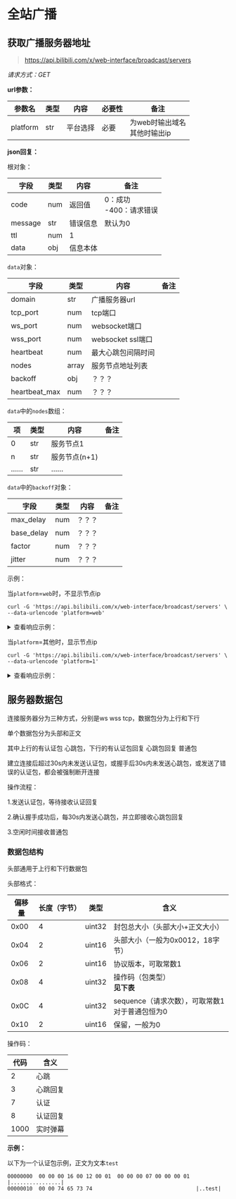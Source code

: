 # 全站广播

## 获取广播服务器地址

> https://api.bilibili.com/x/web-interface/broadcast/servers 

*请求方式：GET*

**url参数：**

| 参数名   | 类型 | 内容     | 必要性 | 备注                              |
| -------- | ---- | -------- | ------ | --------------------------------- |
| platform | str  | 平台选择 | 必要   | 为web时输出域名<br />其他时输出ip |

**json回复：**

根对象：

| 字段    | 类型 | 内容     | 备注                        |
| ------- | ---- | -------- | --------------------------- |
| code    | num  | 返回值   | 0：成功<br />-400：请求错误 |
| message | str  | 错误信息 | 默认为0                     |
| ttl     | num  | 1        |                             |
| data    | obj  | 信息本体 |                             |

`data`对象：

| 字段          | 类型   | 内容               | 备注 |
| ------------- | ------ | ------------------ | ---- |
| domain        | str    | 广播服务器url      |      |
| tcp_port      | num    | tcp端口            |      |
| ws_port       | num    | websocket端口      |      |
| wss_port      | num    | websocket ssl端口  |      |
| heartbeat     | num    | 最大心跳包间隔时间 |      |
| nodes         | array | 服务节点地址列表   |      |
| backoff       | obj    | ？？？             |      |
| heartbeat_max | num    | ？？？             |      |

`data`中的`nodes`数组：

| 项   | 类型 | 内容          | 备注 |
| ---- | ---- | ------------- | ---- |
| 0    | str  | 服务节点1     |      |
| n    | str  | 服务节点(n+1) |      |
| ……   | str  | ……            |      |

`data`中的`backoff`对象：

| 字段       | 类型 | 内容   | 备注 |
| ---------- | ---- | ------ | ---- |
| max_delay  | num  | ？？？ |      |
| base_delay | num  | ？？？ |      |
| factor     | num  | ？？？ |      |
| jitter     | num  | ？？？ |      |

示例：

当`platform`=`web`时，不显示节点ip

```shell
curl -G 'https://api.bilibili.com/x/web-interface/broadcast/servers' \
--data-urlencode 'platform=web'
```

<details>
<summary>查看响应示例：</summary>

```json
{
	"code": 0,
	"message": "0",
	"ttl": 1,
	"data": {
		"domain": "broadcast.chat.bilibili.com",
		"tcp_port": 7821,
		"ws_port": 7822,
		"wss_port": 7823,
		"heartbeat": 30,
		"nodes": ["broadcast.chat.bilibili.com"],
		"backoff": {
			"max_delay": 300,
			"base_delay": 3,
			"factor": 1.8,
			"jitter": 0.3
		},
		"heartbeat_max": 3
	}
}
```

</details>

当`platform`=其他时，显示节点ip

```shell
curl -G 'https://api.bilibili.com/x/web-interface/broadcast/servers' \
--data-urlencode 'platform=1'
```

<details>
<summary>查看响应示例：</summary>

```json
{
	"code": 0,
	"message": "0",
	"ttl": 1,
	"data": {
		"domain": "broadcast.chat.bilibili.com",
		"tcp_port": 7821,
		"ws_port": 7822,
		"wss_port": 7823,
		"heartbeat": 30,
		"nodes": ["134.175.207.130", "120.92.150.90", "120.92.150.212", "192.144.173.136", "154.8.217.108"],
		"backoff": {
			"max_delay": 300,
			"base_delay": 3,
			"factor": 1.8,
			"jitter": 0.3
		},
		"heartbeat_max": 3
	}
}
```

</details>

## 服务器数据包

连接服务器分为三种方式，分别是ws wss tcp，数据包分为上行和下行

单个数据包分为头部和正文

其中上行的有认证包 心跳包，下行的有认证包回复 心跳包回复 普通包

建立连接后超过30s内未发送认证包，或握手后30s内未发送心跳包，或发送了错误的认证包，都会被强制断开连接

操作流程：

1.发送认证包，等待接收认证回复

2.确认握手成功后，每30s内发送心跳包，并立即接收心跳包回复

3.空闲时间接收普通包

### 数据包结构

头部通用于上行和下行数据包

头部格式：

| 偏移量 | 长度（字节） | 类型   | 含义                                                 |
| ------ | ------------ | ------ | ---------------------------------------------------- |
| 0x00   | 4            | uint32 | 封包总大小（头部大小+正文大小）                      |
| 0x04   | 2            | uint16 | 头部大小（一般为0x0012，18字节）                     |
| 0x06   | 2            | uint16 | 协议版本，可取常数1                                  |
| 0x08   | 4            | uint32 | 操作码（包类型）<br />**见下表**                     |
| 0x0C   | 4            | uint32 | sequence（请求次数），可取常数1<br />对于普通包恒为0 |
| 0x10   | 2            | uint16 | 保留，一般为0                                        |

操作码：

| 代码 | 含义     |
| ---- | -------- |
| 2    | 心跳     |
| 3    | 心跳回复 |
| 7    | 认证     |
| 8    | 认证回复 |
| 1000 | 实时弹幕 |

**示例：**

以下为一个认证包示例，正文为文本`test`

```
00000000  00 00 00 16 00 12 00 01  00 00 00 07 00 00 00 01  |................|
00000010  00 00 74 65 73 74                                 |..test|
```


